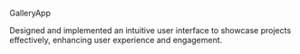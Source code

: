 GalleryApp

Designed and implemented an intuitive user interface to showcase projects effectively, enhancing user experience and engagement.
